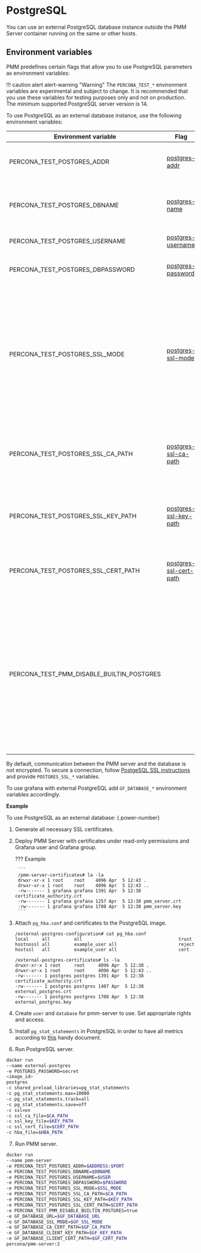 # PostgreSQL

You can use an external PostgreSQL database instance outside the PMM Server container running on the same or other hosts.

## Environment variables

PMM predefines certain flags that allow you to use PostgreSQL parameters as environment variables:

!!! caution alert alert-warning "Warning"
    The `PERCONA_TEST_*` environment variables are experimental and subject to change. It is recommended that you use these variables for testing purposes only and not on production. The minimum supported PostgreSQL server version is 14.

To use PostgreSQL as an external database instance, use the following environment variables:

| Environment variable         | Flag                                                                                                    | Description                                                                                                                                                                                      |
| ---------------------------- | ------------------------------------------------------------------------------------------------------- | ------------------------------------------------------------------------------------------------------------------------------------------------------------------------------------------------ |
| PERCONA_TEST_POSTGRES_ADDR                | [postgres-addr](https://www.postgresql.org/docs/14/libpq-connect.html#LIBPQ-CONNECT-HOST)               | Hostname and port for external PostgreSQL database.                                                                                                                                              |
| PERCONA_TEST_POSTGRES_DBNAME              | [postgres-name](https://www.postgresql.org/docs/14/libpq-connect.html#LIBPQ-CONNECT-DBNAME)             | Database name for external or internal PostgreSQL database.                                                                                                                                      |
| PERCONA_TEST_POSTGRES_USERNAME            | [postgres-username](https://www.postgresql.org/docs/14/libpq-connect.html#LIBPQ-CONNECT-USER)           | PostgreSQL user name to connect as.                                                                                                                                                              |
| PERCONA_TEST_POSTGRES_DBPASSWORD          | [postgres-password](https://www.postgresql.org/docs/14/libpq-connect.html#LIBPQ-CONNECT-PASSWORD)       | Password to be used for database authentication.                                                                                                                                                 |
| PERCONA_TEST_POSTGRES_SSL_MODE            | [postgres-ssl-mode](https://www.postgresql.org/docs/14/libpq-connect.html#LIBPQ-CONNECT-SSLMODE)        | This option determines whether or with what priority a secure SSL TCP/IP connection will be negotiated with the database. Currently supported: `disable`, `require`, `verify-ca`, `verify-full`. |
| PERCONA_TEST_POSTGRES_SSL_CA_PATH         | [postgres-ssl-ca-path](https://www.postgresql.org/docs/14/libpq-connect.html#LIBPQ-CONNECT-SSLROOTCERT) | This parameter specifies the name of a file containing SSL certificate authority (CA) certificate(s).                                                                                            |
| PERCONA_TEST_POSTGRES_SSL_KEY_PATH        | [postgres-ssl-key-path](https://www.postgresql.org/docs/14/libpq-connect.html#LIBPQ-CONNECT-SSLKEY)     | This parameter specifies the location for the secret key used for the client certificate.                                                                                                        |
| PERCONA_TEST_POSTGRES_SSL_CERT_PATH       | [postgres-ssl-cert-path](https://www.postgresql.org/docs/14/libpq-connect.html#LIBPQ-CONNECT-SSLCERT)   | This parameter specifies the file name of the client SSL certificate.                                                                                                                            |
| PERCONA_TEST_PMM_DISABLE_BUILTIN_POSTGRES |                                                                                                         | Environment variable to disable built-in PMM server database. Note that Grafana depends on built-in PostgreSQL. And if the value of this variable is "true", then it is necessary to pass all the parameters associated with Grafana to use external PostgreSQL.                                                                                                                                    |

By default, communication between the PMM server and the database is not encrypted. To secure a connection, follow [PostgeSQL SSL instructions](https://www.postgresql.org/docs/14/ssl-tcp.html) and provide `POSTGRES_SSL_*` variables.

To use grafana with external PostgreSQL add `GF_DATABASE_*` environment variables accordingly.

**Example**

To use PostgreSQL as an external database:
{.power-number}

1. Generate all necessary SSL certificates.
2. Deploy PMM Server with certificates under read-only permissions and Grafana user and Grafana group.

    ??? Example

        ```
        /pmm-server-certificates# la -la
        drwxr-xr-x 1 root    root    4096 Apr  5 12:43 .
        drwxr-xr-x 1 root    root    4096 Apr  5 12:43 ..
        -rw------- 1 grafana grafana 1391 Apr  5 12:38 certificate_authority.crt
        -rw------- 1 grafana grafana 1257 Apr  5 12:38 pmm_server.crt
        -rw------- 1 grafana grafana 1708 Apr  5 12:38 pmm_server.key
        ```

3. Attach `pg_hba.conf` and certificates to the PostgreSQL image.

    ```
    /external-postgres-configuration# cat pg_hba.conf 
    local     all         all                                    trust
    hostnossl all         example_user all                       reject
    hostssl   all         example_user all                       cert
    ```
    ```
    /external-postgres-certificates# ls -la
    drwxr-xr-x 1 root     root     4096 Apr  5 12:38 .
    drwxr-xr-x 1 root     root     4096 Apr  5 12:43 ..
    -rw------- 1 postgres postgres 1391 Apr  5 12:38 certificate_authority.crt
    -rw------- 1 postgres postgres 1407 Apr  5 12:38 external_postgres.crt
    -rw------- 1 postgres postgres 1708 Apr  5 12:38 external_postgres.key
    ```
    
4. Create `user` and `database` for pmm-server to use. Set appropriate rights and access.

5. Install `pg_stat_statements` in PostgreSQL in order to have all metrics according to [this](../setting-up/client/postgresql.md) handy document.

6. Run PostgreSQL server.

```sh
docker run
--name external-postgres
-e POSTGRES_PASSWORD=secret
<image_id>
postgres
-c shared_preload_libraries=pg_stat_statements
-c pg_stat_statements.max=10000
-c pg_stat_statements.track=all
-c pg_stat_statements.save=off
-c ssl=on
-c ssl_ca_file=$CA_PATH
-c ssl_key_file=$KEY_PATH
-c ssl_cert_file=$CERT_PATH
-c hba_file=$HBA_PATH
```
7. Run PMM server.

```sh
docker run 
--name pmm-server 
-e PERCONA_TEST_POSTGRES_ADDR=$ADDRESS:$PORT
-e PERCONA_TEST_POSTGRES_DBNAME=$DBNAME
-e PERCONA_TEST_POSTGRES_USERNAME=$USER
-e PERCONA_TEST_POSTGRES_DBPASSWORD=$PASSWORD
-e PERCONA_TEST_POSTGRES_SSL_MODE=$SSL_MODE
-e PERCONA_TEST_POSTGRES_SSL_CA_PATH=$CA_PATH
-e PERCONA_TEST_POSTGRES_SSL_KEY_PATH=$KEY_PATH
-e PERCONA_TEST_POSTGRES_SSL_CERT_PATH=$CERT_PATH 
-e PERCONA_TEST_PMM_DISABLE_BUILTIN_POSTGRES=true
-e GF_DATABASE_URL=$GF_DATABASE_URL
-e GF_DATABASE_SSL_MODE=$GF_SSL_MODE
-e GF_DATABASE_CA_CERT_PATH=$GF_CA_PATH
-e GF_DATABASE_CLIENT_KEY_PATH=$GF_KEY_PATH
-e GF_DATABASE_CLIENT_CERT_PATH=$GF_CERT_PATH
percona/pmm-server:2
```

